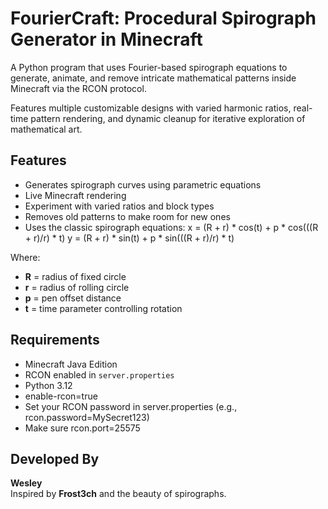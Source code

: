 # FourierCraft: Procedural Spirograph Generator in Minecraft

A Python program that uses Fourier-based spirograph equations to generate, animate, and remove intricate mathematical patterns inside Minecraft via the RCON protocol.  

Features multiple customizable designs with varied harmonic ratios, real-time pattern rendering, and dynamic cleanup for iterative exploration of mathematical art.

## Features
- Generates spirograph curves using parametric equations  
- Live Minecraft rendering  
- Experiment with varied ratios and block types  
- Removes old patterns to make room for new ones  
- Uses the classic spirograph equations:
x = (R + r) * cos(t) + p * cos(((R + r)/r) * t)
y = (R + r) * sin(t) + p * sin(((R + r)/r) * t)

Where:  
- **R** = radius of fixed circle  
- **r** = radius of rolling circle  
- **p** = pen offset distance  
- **t** = time parameter controlling rotation

## Requirements
- Minecraft Java Edition  
- RCON enabled in `server.properties`  
- Python 3.12
- enable-rcon=true
- Set your RCON password in server.properties (e.g., rcon.password=MySecret123)
- Make sure rcon.port=25575

## Developed By
**Wesley**  
Inspired by **Frost3ch** and the beauty of spirographs.


